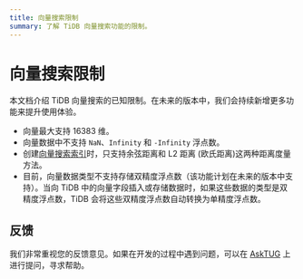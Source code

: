 ```yaml
---
title: 向量搜索限制
summary: 了解 TiDB 向量搜索功能的限制。
---
```


# 向量搜索限制

本文档介绍 TiDB 向量搜索的已知限制。在未来的版本中，我们会持续新增更多功能来提升使用体验。

- 向量最大支持 16383 维。
- 向量数据中不支持 `NaN`、`Infinity` 和 `-Infinity` 浮点数。
- 创建[向量搜索索引](/vector-search-index.md)时，只支持余弦距离和 L2 距离 (欧氏距离)这两种距离度量方法。
- 目前，向量数据类型不支持存储双精度浮点数（该功能计划在未来的版本中支持）。当向 TiDB 中的向量字段插入或存储数据时，如果这些数据的类型是双精度浮点数，TiDB 会将这些双精度浮点数自动转换为单精度浮点数。

## 反馈

我们非常重视您的反馈意见。如果在开发的过程中遇到问题，可以在 [AskTUG](https://asktug.com/?utm_source=docs-cn-dev-guide) 上进行提问，寻求帮助。
